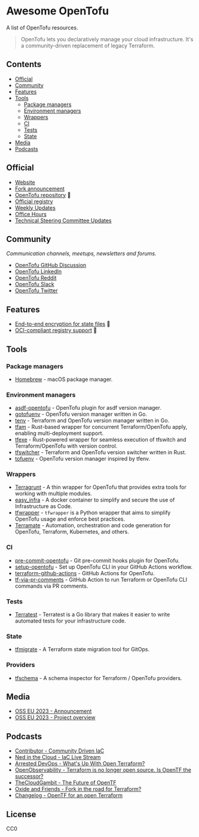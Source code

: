 <!--lint ignore awesome-badge-->
# Awesome OpenTofu <!-- omit in toc -->

A list of OpenTofu resources.

> OpenTofu lets you declaratively manage your cloud infrastructure. It's a community-driven replacement of legacy Terraform.

## Contents <!-- omit in toc -->

<!--lint ignore awesome-toc-->
- [Official](#official)
- [Community](#community)
- [Features](#features)
- [Tools](#tools)
  - [Package managers](#package-managers)
  - [Environment managers](#environment-managers)
  - [Wrappers](#wrappers)
  - [CI](#ci)
  - [Tests](#tests)
  - [State](#state)
- [Media](#media)
- [Podcasts](#podcasts)

## Official

- [Website](https://opentofu.org/)
- [Fork announcement](https://opentofu.org/announcement)
- [OpenTofu repository](https://github.com/opentofu/opentofu) 🎉
- [Official registry](https://github.com/opentofu/registry)
- [Weekly Updates](https://github.com/opentofu/opentofu/blob/main/WEEKLY_UPDATES.md#weekly-updates)
- [Office Hours](https://www.youtube.com/watch?v=aEoMzUza6Ok&list=PLnVotLM2QsyhCc1_8PA7fbVF-ixt4_XAY)
- [Technical Steering Committee Updates](https://github.com/opentofu/opentofu/blob/main/TSC_SUMMARY.md#technical-steering-committee-tsc-summary)

## Community

*Communication channels, meetups, newsletters and forums.*

- [OpenTofu GitHub Discussion](https://github.com/orgs/opentofu/discussions)
- [OpenTofu LinkedIn](https://www.linkedin.com/company/opentofuorg/)
- [OpenTofu Reddit](https://www.reddit.com/r/opentf/)
- [OpenTofu Slack](https://opentofu.org/slack)
- [OpenTofu Twitter](https://twitter.com/opentofuorg)

## Features

- [End-to-end encryption for state files](https://twitter.com/OpenTofuOrg/status/1696597790661677207) 🚧
- [OCI-compliant registry support](https://twitter.com/OpenTofuOrg/status/1696913055576387599) 🚧

## Tools

### Package managers

- [Homebrew](https://formulae.brew.sh/formula/opentofu#default) - macOS package manager.

### Environment managers

- [asdf-opentofu](https://github.com/virtualroot/asdf-opentofu) - OpenTofu plugin for asdf version manager.
- [gotofuenv](https://github.com/dvaumoron/gotofuenv) - OpenTofu version manager written in Go.
- [tenv](https://github.com/tofuutils/tenv) - Terraform and OpenTofu version manager written in Go.
- [tfam](https://github.com/Ant0wan/tfam) - Rust-based wrapper for concurrent Terraform/OpenTofu apply, enabling multi-deployment support.
- [tfexe](https://github.com/Ant0wan/tfexe) - Rust-powered wrapper for seamless execution of tfswitch and Terraform/OpenTofu with version control.
- [tfswitcher](https://github.com/ASleepyCat/tfswitcher) - Terraform and OpenTofu version switcher written in Rust.
- [tofuenv](https://github.com/tofuutils/tofuenv) - OpenTofu version manager inspired by tfenv.

### Wrappers

- [Terragrunt](https://terragrunt.gruntwork.io/) - A thin wrapper for OpenTofu that provides extra tools for working with multiple modules.
- [easy_infra](https://github.com/SeisoLLC/easy_infra) - A docker container to simplify and secure the use of Infrastructure as Code.
- [tfwrapper](https://github.com/claranet/tfwrapper) - `tfwrapper` is a Python wrapper that aims to simplify OpenTofu usage and enforce best practices.
- [Terramate](https://github.com/terramate-io/terramate) - Automation, orchestration and code generation for OpenTofu, Terraform, Kubernetes, and others.

### CI

- [pre-commit-opentofu](https://github.com/tofuutils/pre-commit-opentofu) - Git pre-commit hooks plugin for OpenTofu.
- [setup-opentofu](https://github.com/opentofu/setup-opentofu) - Set up OpenTofu CLI in your GitHub Actions workflow.
- [terraform-github-actions](https://github.com/dflook/terraform-github-actions) - GitHub Actions for OpenTofu.
- [tf-via-pr-comments](https://github.com/devsectop/tf-via-pr-comments) - GitHub Action to run Terraform or OpenTofu CLI commands via PR comments.

### Tests

- [Terratest](https://terratest.gruntwork.io/) - Terratest is a Go library that makes it easier to write automated tests for your infrastructure code.

### State

- [tfmigrate](https://github.com/minamijoyo/tfmigrate) - A Terraform state migration tool for GitOps.

### Providers

- [tfschema](https://github.com/minamijoyo/tfschema) - A schema inspector for Terraform / OpenTofu providers.

## Media

- [OSS EU 2023 - Announcement](https://www.youtube.com/watch?v=Ha77rpusEDM&t=1190s)
- [OSS EU 2023 - Project overview](https://www.youtube.com/watch?v=-8sOE9-icmY&t=15116s)

## Podcasts

<!-- DESC, from most recent to oldest. -->
- [Contributor - Community Driven IaC](https://www.contributor.fyi/opentofu)
- [Ned in the Cloud - IaC Live Stream](https://www.youtube.com/watch?v=p0vDydkUWB4)
- [Arrested DevOps - What's Up With Open Terraform?](https://www.arresteddevops.com/open-tofu/)
- [OpenObservability - Terraform is no longer open source. Is OpenTF the successor?](https://www.youtube.com/watch?v=5QdUs9VKq5g)
- [TheCloudGambit - The Future of OpenTF](https://www.thecloudgambit.com/2236725/13576531-the-future-of-opentf-with-ohad-maislish)
- [Oxide and Friends - Fork in the road for Terraform?](https://www.youtube.com/watch?v=QaU94LY891M)
- [Changelog -  OpenTF for an open Terraform](https://changelog.com/podcast/556)

## License <!-- omit in toc -->

CC0
